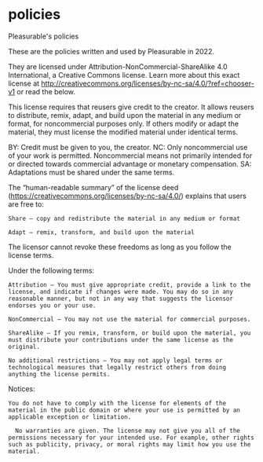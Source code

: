 # policies
Pleasurable's policies

These are the policies written and used by Pleasurable in 2022. 

They are licensed under Attribution-NonCommercial-ShareAlike 4.0 International, a Creative Commons license. Learn more about this exact license at http://creativecommons.org/licenses/by-nc-sa/4.0/?ref=chooser-v1 or read the below.

This license requires that reusers give credit to the creator. It allows reusers to distribute, remix, adapt, and build upon the material in any medium or format, for noncommercial purposes only. If others modify or adapt the material, they must license the modified material under identical terms.

BY: Credit must be given to you, the creator.
NC: Only noncommercial use of your work is permitted. Noncommercial means not primarily intended for or directed towards commercial advantage or monetary compensation.
SA: Adaptations must be shared under the same terms.

The “human-readable summary” of the license deed (https://creativecommons.org/licenses/by-nc-sa/4.0/) explains that users are free to:

    Share — copy and redistribute the material in any medium or format
	
    Adapt — remix, transform, and build upon the material
	
The licensor cannot revoke these freedoms as long as you follow the license terms.

Under the following terms:

    Attribution — You must give appropriate credit, provide a link to the license, and indicate if changes were made. You may do so in any reasonable manner, but not in any way that suggests the licensor endorses you or your use.
   
    NonCommercial — You may not use the material for commercial purposes.
  
    ShareAlike — If you remix, transform, or build upon the material, you must distribute your contributions under the same license as the original.
  
    No additional restrictions — You may not apply legal terms or technological measures that legally restrict others from doing anything the license permits.

Notices:

    You do not have to comply with the license for elements of the material in the public domain or where your use is permitted by an applicable exception or limitation.
    
	  No warranties are given. The license may not give you all of the permissions necessary for your intended use. For example, other rights such as publicity, privacy, or moral rights may limit how you use the material.
